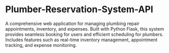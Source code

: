 # Plumber-Reservation-System-API
A comprehensive web application  for managing plumbing repair appointments, inventory, and expenses. Built with  Python Flask, this system provides seamless booking for users and efficient scheduling for plumbers. Includes features such as real-time inventory management, appointment tracking, and expense monitoring.
